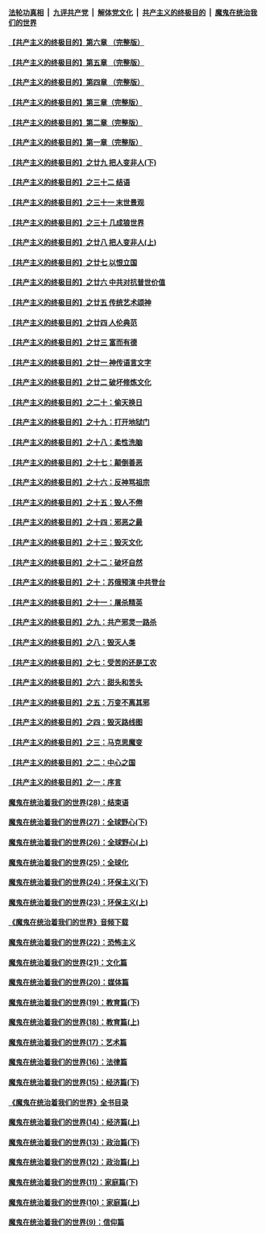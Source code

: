 ####  [法轮功真相](../../../../basic/blob/master/README.md?t=04210831) &nbsp;|&nbsp; [九评共产党](../../../../9ping.md/blob/master/README.md?t=04210831) &nbsp;|&nbsp; [解体党文化](../../../../jtdwh.md/blob/master/README.md?t=04210831)  &nbsp;|&nbsp; [共产主义的终极目的](../../../../gczydzjmd.md/blob/master/README.md?t=04210831) &nbsp;|&nbsp; [魔鬼在统治我们的世界](../../../../mgztzwmdsj.md/blob/master/README.md?t=04210831) 

#### [【共产主义的终极目的】第六章 （完整版）](../pages/nsc422/n11428913.md?t=04210831) 

#### [【共产主义的终极目的】第五章 （完整版）](../pages/nsc422/n11428912.md?t=04210831) 

#### [【共产主义的终极目的】第四章 （完整版）](../pages/nsc422/n11428907.md?t=04210831) 

#### [【共产主义的终极目的】第三章（完整版）](../pages/nsc422/n11428848.md?t=04210831) 

#### [【共产主义的终极目的】第二章（完整版）](../pages/nsc422/n11428831.md?t=04210831) 

#### [【共产主义的终极目的】第一章（完整版）](../pages/nsc422/n11417651.md?t=04210831) 

#### [【共产主义的终极目的】之廿九 把人变非人(下)](../pages/nsc422/n11344140.md?t=04210831) 

#### [【共产主义的终极目的】之三十二 结语](../pages/nsc422/n11360535.md?t=04210831) 

#### [【共产主义的终极目的】之三十一 末世景观](../pages/nsc422/n11351129.md?t=04210831) 

#### [【共产主义的终极目的】之三十 几成狼世界](../pages/nsc422/n11348280.md?t=04210831) 

#### [【共产主义的终极目的】之廿八 把人变非人(上)](../pages/nsc422/n11340492.md?t=04210831) 

#### [【共产主义的终极目的】之廿七 以恨立国](../pages/nsc422/n11336944.md?t=04210831) 

#### [【共产主义的终极目的】之廿六 中共对抗普世价值](../pages/nsc422/n11324785.md?t=04210831) 

#### [【共产主义的终极目的】之廿五 传统艺术颂神](../pages/nsc422/n11296396.md?t=04210831) 

#### [【共产主义的终极目的】之廿四 人伦典范](../pages/nsc422/n11296397.md?t=04210831) 

#### [【共产主义的终极目的】之廿三 富而有德](../pages/nsc422/n11283598.md?t=04210831) 

#### [【共产主义的终极目的】之廿一 神传语言文字](../pages/nsc422/n11263265.md?t=04210831) 

#### [【共产主义的终极目的】之廿二 破坏修炼文化](../pages/nsc422/n11245728.md?t=04210831) 

#### [【共产主义的终极目的】之二十：偷天换日](../pages/nsc422/n11238846.md?t=04210831) 

#### [【共产主义的终极目的】之十九：打开地狱门](../pages/nsc422/n11206376.md?t=04210831) 

#### [【共产主义的终极目的】之十八：柔性洗脑](../pages/nsc422/n11199994.md?t=04210831) 

#### [【共产主义的终极目的】之十七：颠倒善恶](../pages/nsc422/n11179782.md?t=04210831) 

#### [【共产主义的终极目的】之十六：反神骂祖宗](../pages/nsc422/n11166798.md?t=04210831) 

#### [【共产主义的终极目的】之十五：毁人不倦](../pages/nsc422/n11166792.md?t=04210831) 

#### [【共产主义的终极目的】之十四：邪恶之最](../pages/nsc422/n11150249.md?t=04210831) 

#### [【共产主义的终极目的】之十三：毁灭文化](../pages/nsc422/n11135227.md?t=04210831) 

#### [【共产主义的终极目的】之十二：破坏自然](../pages/nsc422/n11135214.md?t=04210831) 

#### [【共产主义的终极目的】之十：苏俄预演 中共登台](../pages/nsc422/n11118424.md?t=04210831) 

#### [【共产主义的终极目的】之十一：屠杀精英](../pages/nsc422/n11118442.md?t=04210831) 

#### [【共产主义的终极目的】之九：共产邪灵一路杀](../pages/nsc422/n11114139.md?t=04210831) 

#### [【共产主义的终极目的】之八：毁灭人类](../pages/nsc422/n11108503.md?t=04210831) 

#### [【共产主义的终极目的】之七：受苦的还是工农](../pages/nsc422/n11101809.md?t=04210831) 

#### [【共产主义的终极目的】之六：甜头和苦头](../pages/nsc422/n11096971.md?t=04210831) 

#### [【共产主义的终极目的】之五：万变不离其邪](../pages/nsc422/n11091285.md?t=04210831) 

#### [【共产主义的终极目的】之四：毁灭路线图](../pages/nsc422/n11086284.md?t=04210831) 

#### [【共产主义的终极目的】之三：马克思魔变](../pages/nsc422/n11061941.md?t=04210831) 

#### [【共产主义的终极目的】之二：中心之国](../pages/nsc422/n11047728.md?t=04210831) 

#### [【共产主义的终极目的】之一：序言](../pages/nsc422/n11086077.md?t=04210831) 

#### [魔鬼在统治着我们的世界(28)：结束语](../pages/nsc422/n10936246.md?t=04210831) 

#### [魔鬼在统治着我们的世界(27)：全球野心(下)](../pages/nsc422/n10928319.md?t=04210831) 

#### [魔鬼在统治着我们的世界(26)：全球野心(上)](../pages/nsc422/n10900318.md?t=04210831) 

#### [魔鬼在统治着我们的世界(25)：全球化](../pages/nsc422/n10788205.md?t=04210831) 

#### [魔鬼在统治着我们的世界(24)：环保主义(下)](../pages/nsc422/n10695307.md?t=04210831) 

#### [魔鬼在统治着我们的世界(23)：环保主义(上)](../pages/nsc422/n10688613.md?t=04210831) 

#### [《魔鬼在统治着我们的世界》音频下载](../pages/nsc422/n10635553.md?t=04210831) 

#### [魔鬼在统治着我们的世界(22)：恐怖主义](../pages/nsc422/n10614727.md?t=04210831) 

#### [魔鬼在统治着我们的世界(21)：文化篇](../pages/nsc422/n10597706.md?t=04210831) 

#### [魔鬼在统治着我们的世界(20)：媒体篇](../pages/nsc422/n10586579.md?t=04210831) 

#### [魔鬼在统治着我们的世界(19)：教育篇(下)](../pages/nsc422/n10564808.md?t=04210831) 

#### [魔鬼在统治着我们的世界(18)：教育篇(上)](../pages/nsc422/n10526970.md?t=04210831) 

#### [魔鬼在统治着我们的世界(17)：艺术篇](../pages/nsc422/n10499093.md?t=04210831) 

#### [魔鬼在统治着我们的世界(16)：法律篇](../pages/nsc422/n10485969.md?t=04210831) 

#### [魔鬼在统治着我们的世界(15)：经济篇(下)](../pages/nsc422/n10469975.md?t=04210831) 

#### [《魔鬼在统治着我们的世界》全书目录](../pages/nsc422/n10464261.md?t=04210831) 

#### [魔鬼在统治着我们的世界(14)：经济篇(上)](../pages/nsc422/n10457370.md?t=04210831) 

#### [魔鬼在统治着我们的世界(13)：政治篇(下)](../pages/nsc422/n10448270.md?t=04210831) 

#### [魔鬼在统治着我们的世界(12)：政治篇(上)](../pages/nsc422/n10444576.md?t=04210831) 

#### [魔鬼在统治着我们的世界(11)：家庭篇(下)](../pages/nsc422/n10440961.md?t=04210831) 

#### [魔鬼在统治着我们的世界(10)：家庭篇(上)](../pages/nsc422/n10435448.md?t=04210831) 

#### [魔鬼在统治着我们的世界(9)：信仰篇](../pages/nsc422/n10432159.md?t=04210831) 

